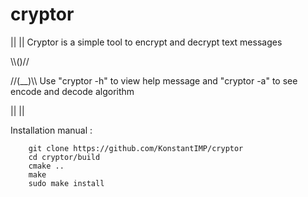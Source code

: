 # cryptor

 ||  ||   Cryptor is a simple tool to encrypt and decrypt text messages

 \\\\()//  

//(__)\\\\  Use "cryptor -h" to view help message and "cryptor -a" to see encode and decode algorithm

||    ||

Installation manual :

        git clone https://github.com/KonstantIMP/cryptor
        cd cryptor/build
        cmake ..
        make
        sudo make install

